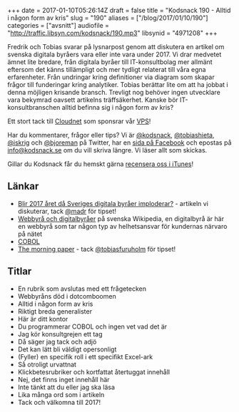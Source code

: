 +++
date = 2017-01-10T05:26:14Z
draft = false
title = "Kodsnack 190 - Alltid i någon form av kris"
slug = "190"
aliases = ["/blog/2017/01/10/190"]
categories = ["avsnitt"]
audiofile = "http://traffic.libsyn.com/kodsnack/190.mp3"
libsynid = "4971208"
+++

Fredrik och Tobias svarar på lysnarpost genom att diskutera en artikel om svenska digitala byråers vara eller inte vara under 2017. Vi drar medvetet ämnet lite bredare, från digitala byråer till IT-konsultbolag mer allmänt eftersom det känns tillämpligt och mer tydligt relaterat till våra egna erfarenheter. Från undringar kring definitioner via diagram som skapar frågor till funderingar kring analytiker. Tobias berättar lite om att ha jobbat i denna möjligen krisande bransch. Trevligt nog behöver ingen utvecklare vara bekymrad oavsett artikelns träffsäkerhet. Kanske bör IT-konsultbranschen alltid befinna sig i någon form av kris?

Ett stort tack till [Cloudnet](http://www.cloudnet.se) som sponsrar vår [VPS](http://en.wikipedia.org/wiki/Virtual_private_server)!

Har du kommentarer, frågor eller tips? Vi är [@kodsnack](https://www.twitter.com/kodsnack), [@tobiashieta](https://www.twitter.com/tobiashieta), [@iskrig](https://www.twitter.com/iskrig) och [@bjoreman](https://www.twitter.com/bjoreman) på Twitter, har en [sida på Facebook](https://www.facebook.com/kodsnack) och epostas på [info@kodsnack.se](mailto:info@kodsnack.se) om du vill skriva längre. Vi läser allt som skickas.

Gillar du Kodsnack får du hemskt gärna [recensera oss i iTunes](http://itunes.apple.com/se/podcast/kodsnack/id561631498?l=en)!

## Länkar ##
* [Blir 2017 året då Sveriges digitala byråer imploderar?](https://www.linkedin.com/pulse/blir-2017-%C3%A5ret-d%C3%A5-sveriges-digitala-byr%C3%A5er-imploderar-cederl%C3%B6f) - artikeln vi diskuterar, tack [@madr](https://twitter.com/madr) för tipset!
* [Webbyrå och digitalbyråer](https://sv.wikipedia.org/wiki/Webbyr%C3%A5) på svenska Wikipedia, en digitalbyrå är här en webbyrå som tar någon typ av helhetsansvar för kundernas närvaro på nätet
* [COBOL](https://en.wikipedia.org/wiki/COBOL)
* [The morning paper](https://blog.acolyer.org/) - tack [@tobiasfuruholm](https://twitter.com/tobiasfuruholm) för tipset!

## Titlar ##
* En rubrik som avslutas med ett frågetecken
* Webbyråns död i dotcomboomen
* Alltid i någon form av kris
* Riktigt breda generalister
* Här är ditt kontor
* Du programmerar COBOL och ingen vet vad det är
* Jag kör konsultgrejen ett tag
* Då säger jag tack och adjö
* Det kan lätt bli väldigt opersonligt
* (Fyller) en specifik roll i ett specifikt Excel-ark
* Så otroligt urvattnat
* Klickbetesrubriker och kortfattat återtuggat innehåll
* Nej, det finns inget innehåll här
* Inte tänkt att du eller jag ska läsa
* Lika många ord som i artikeln
* Tack och välkomna till 2017!